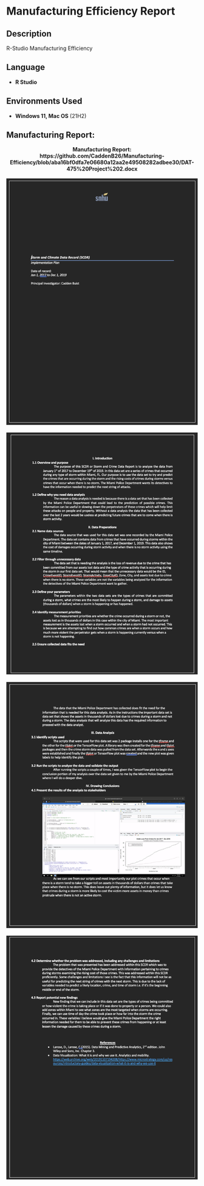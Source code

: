 <h1>Manufacturing Efficiency Report</h1>


<h2>Description</h2>
R-Studio Manufacturing Efficiency
<br />


<h2>Language</h2>

- <b>R Studio</b> 


<h2>Environments Used </h2>

- <b>Windows 11, Mac OS</b> (21H2)

<h2>Manufacturing Report:</h2>

<p align="center">
<b>Manufacturing Report: <b/>
  <br /)
<b></b>https://github.com/CaddenB26/Manufacturing-Efficiency/blob/aba16bf0dfa7e06680a12aa2e49508282adbee30/DAT-475%20Project%202.docx
<br />
<br />
<img src="https://github.com/CaddenB26/Storm-Data/blob/28e68e4bf777cd576dad0b7a994f14439ec1d75d/Storm.png" />
<br />
<br />
<img src="https://github.com/CaddenB26/Storm-Data/blob/28e68e4bf777cd576dad0b7a994f14439ec1d75d/Storm1.png" />
<br />
<br />
<img src="https://github.com/CaddenB26/Storm-Data/blob/28e68e4bf777cd576dad0b7a994f14439ec1d75d/Storm2.png" />
<br />
<br />
<img src="https://github.com/CaddenB26/Storm-Data/blob/28e68e4bf777cd576dad0b7a994f14439ec1d75d/Storm3.png" />
<br />
<br />
<p/>
